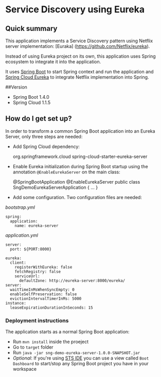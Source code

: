 # Service Discovery using Eureka #

## Quick summary ##

This application implements a Service Discovery pattern using Netflix server implementation: [Euraka] (https://github.com/Netflix/eureka).

Instead of using Eureka project on its own, this application uses Spring ecosystem to integrate it into the application.

It uses [Spring Boot](http://projects.spring.io/spring-boot/) to start Spring context and run the application and [Spring Cloud Eureka](https://cloud.spring.io/spring-cloud-netflix/) to integrate Netflix implementation into Spring.

##Version

* Spring Boot 1.4.0
* Spring Cloud 1.1.5

## How do I get set up? ##

In order to transform a common Spring Boot application into an Eureka Server, only three steps are needed:

* Add Spring Cloud dependency:

    <dependency>
       <groupId>org.springframework.cloud</groupId>
       <artifactId>spring-cloud-starter-eureka-server</artifactId>
    </dependency>

* Enable Eureka initialization during Spring Boot startup using the annotation `@EnableEurekaServer` on the main class:

    @SpringBootApplication
    @EnableEurekaServer
    public class SngDemoEurekaServerApplication {
    ...
    }

* Add some configuration. Two configuration files are needed:

*bootstrap.yml*

    spring:
      application:
        name: eureka-server

*application.yml*

    server:
      port: ${PORT:8000}
    
    eureka:
      client:
        registerWithEureka: false
        fetchRegistry: false
        serviceUrl:
          defaultZone: http://eureka-server:8000/eureka/
    server:
      waitTimeInMsWhenSyncEmpty: 0
      enableSelfPreservation: false
      evictionIntervalTimerInMs: 5000
    instance:
      leaseExpirationDurationInSeconds: 15

### Deployment instructions ###

The application starts as a normal Spring Boot application:

* Run `mvn install` inside the proeject
* Go to `target` folder
* Run `java -jar sng-demo-eureka-server-1.0.0-SNAPSHOT.jar`
* _Optional_: If you're using [STS IDE](https://spring.io/tools/sts/all) you can use a view called `Boot Dashboard` to start/stop any Spring Boot project you have in your workspace